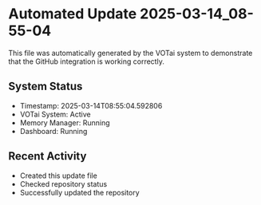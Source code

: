 # Automated Update 2025-03-14_08-55-04

This file was automatically generated by the VOTai system to demonstrate
that the GitHub integration is working correctly.

## System Status

- Timestamp: 2025-03-14T08:55:04.592806
- VOTai System: Active
- Memory Manager: Running
- Dashboard: Running

## Recent Activity

- Created this update file
- Checked repository status
- Successfully updated the repository
